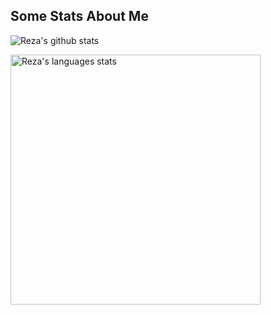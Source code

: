 ## Some Stats About Me

![Reza's github stats](https://github-readme-stats.vercel.app/api?username=rezahdev&show_icons=true&title_color=fff&icon_color=79ff97&text_color=9f9f9f&bg_color=151515)

<img  width="400" alt="Reza's languages stats" src="https://github-readme-stats.vercel.app/api/top-langs/?username=rezahdev&langs_count=10&theme=tokyonight&layout=compact" >
